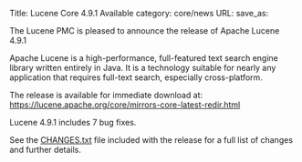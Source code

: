 Title: Lucene Core 4.9.1 Available
category: core/news
URL: 
save_as: 

The Lucene PMC is pleased to announce the release of Apache Lucene 4.9.1

Apache Lucene is a high-performance, full-featured text search engine
library written entirely in Java. It is a technology suitable for nearly
any application that requires full-text search, especially cross-platform.

The release is available for immediate download at:
 <https://lucene.apache.org/core/mirrors-core-latest-redir.html>

Lucene 4.9.1 includes 7 bug fixes.

See the [CHANGES.txt](/core/4_9_1/changes/Changes.html) file included with the
release for a full list of changes and further details.


